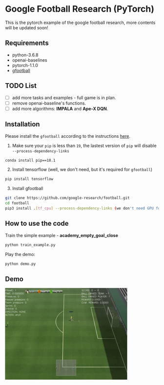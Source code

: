 # Google Football Research (PyTorch)
This is the pytorch example of the google football research, more contents will be updated soon!
## Requirements
- python-3.6.8
- openai-baselines
- pytorch-1.1.0
- [gfootball](https://github.com/google-research/football)
## TODO List
- [ ] add more tasks and examples - full game is in plan.
- [ ] remove openai-baseline's functions.
- [ ] add more algorithms: **IMPALA** and **Ape-X DQN**.

## Installation
Please install the `gfootball` according to the instructions [here](https://github.com/google-research/football).
1. Make sure your `pip` is less than `19`, the lastest version of `pip` will disable `--process-dependency-links`
```bash
conda install pip==18.1
```
2. Install tensorflow (well, we don't need, but it's required for `gfootball`)
```bash
pip install tensorflow
```
3. Install gfootball
``` bash 
git clone https://github.com/google-research/football.git
cd football
pip3 install .[tf_cpu] --process-dependency-links (we don't need GPU for tensorflow)
```
## How to use the code
Train the simple example - **academy_empty_goal_close**
```bash
python train_example.py
```
Play the demo:
```bash
python demo.py
```
## Demo
![Demo](figures/demo.gif)
